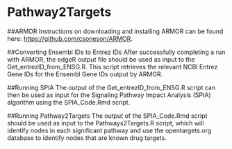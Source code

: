 # Pathway2Targets

##ARMOR
Instructions on downloading and installing ARMOR can be found here: https://github.com/csoneson/ARMOR.

##Converting Ensembl IDs to Entrez IDs
After successfully completing a run with ARMOR, the edgeR output file should be used as input to the Get_entrezID_from_ENSG.R. This script retrieves the relevant NCBI Entrez Gene IDs for the Ensembl Gene IDs output by ARMOR. 

##Running SPIA
The output of the Get_entrezID_from_ENSG.R script can then be used as input for the Signaling Pathway Impact Analysis (SPIA) algorithm using the SPIA_Code.Rmd script.

##Running Pathway2Targets
The output of the SPIA_Code.Rmd script should be used as input to the Pathways2Targets.R script, which will identify nodes in each significant pathway and use the opentargets.org database to identify nodes that are known drug targets.
